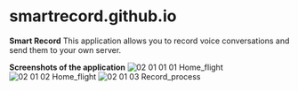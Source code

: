 # smartrecord.github.io

**Smart Record**
This application allows you to record voice conversations and send them to your own server.

**Screenshots of the application**
![02 01 01 01 Home_flight](https://github.com/dvs30/smartrecord.github.io/assets/35159474/cf238108-0535-4d34-82d7-98579d0da1d9)
![02 01 02 Home_flight](https://github.com/dvs30/smartrecord.github.io/assets/35159474/9746ce71-3ed7-4d71-9be8-b83c1f0461b8)
![02 01 03 Record_process](https://github.com/dvs30/smartrecord.github.io/assets/35159474/0632196e-0b2e-45af-b55b-188fe72a9c64)
